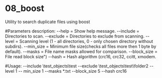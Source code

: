 # 08_boost
 Utility to search duplicate files using boost

#Parameters description:
--help = Show help message.
--include    = Directories to scan.
--exclude    = Directories to exclude from scanning.
--level      = Scanning level (1 - all directories, 0 - only chosen directory without subdirs). 
--min_size 	 = Minimum file size(checks all files more then 1 byte by default).
--masks    	 = File name masks allowed for comparison.
--block_size = File read block size")
--hash		 = Hash algorithm (crc16, crc32, ccitt, xmodem.

#Usage:
--include \test_objects\test --exclude \test_objects\test\folder2 --level 1 -- min_size 1 --masks *\.txt --block_size 5 --hash crc16